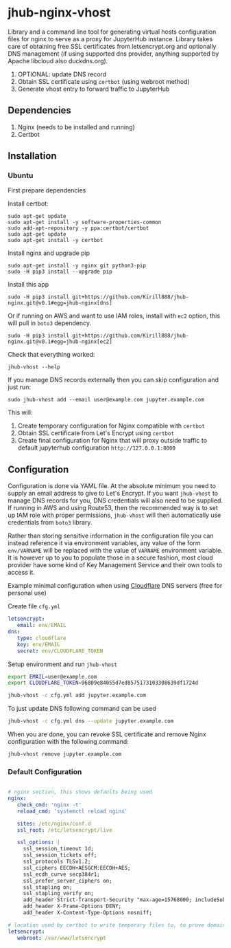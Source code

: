 # jhub-nginx-vhost

Library and a command line tool for generating virtual hosts configuration files for nginx to serve as a proxy for JupyterHub instance. Library takes care of obtaining free SSL certificates from letsencrypt.org and optionally DNS management (if using supported dns provider, anything supported by Apache libcloud also duckdns.org).

1. OPTIONAL: update DNS record
2. Obtain SSL certificate using `certbot` (using webroot method)
3. Generate vhost entry to forward traffic to JupyterHub

## Dependencies

1. Nginx (needs to be installed and running)
2. Certbot


## Installation

### Ubuntu

First prepare dependencies

Install certbot:

```
sudo apt-get update
sudo apt-get install -y software-properties-common
sudo add-apt-repository -y ppa:certbot/certbot
sudo apt-get update
sudo apt-get install -y certbot

```

Install nginx and upgrade pip

```
sudo apt-get install -y nginx git python3-pip
sudo -H pip3 install --upgrade pip
```

Install this app

```
sudo -H pip3 install git+https://github.com/Kirill888/jhub-nginx.git@v0.1#egg=jhub-nginx[dns]
```

Or if running on AWS and want to use IAM roles, install with `ec2` option, this will pull in `boto3` dependency.

```
sudo -H pip3 install git+https://github.com/Kirill888/jhub-nginx.git@v0.1#egg=jhub-nginx[ec2]
```

Check that everything worked:

```
jhub-vhost --help
```

If you manage DNS records externally then you can skip configuration and just run:

```
sudo jhub-vhost add --email user@example.com jupyter.example.com
```

This will:

1. Create temporary configuration for Nginx compatible with `certbot`
2. Obtain SSL certificate from Let's Encrypt using `certbot`
3. Create final configuration for Nginx that will proxy outside traffic to default jupyterhub configuration `http://127.0.0.1:8000`

## Configuration

Configuration is done via YAML file. At the absolute minimum you need to supply
an email address to give to Let's Encrypt. If you want `jhub-vhost` to manage
DNS records for you, DNS credentials will also need to be supplied. If
running in AWS and using Route53, then the recommended way is to set up IAM role
with proper permissions, `jhub-vhost` will then automatically use credentials
from `boto3` library.

Rather than storing sensitive information in the configuration file you can
instead reference it via environment variables, any value of the form
`env/VARNAME` will be replaced with the value of `VARNAME` environment variable.
It is however up to you to populate those in a secure fashion, most cloud
provider have some kind of Key Management Service and their own tools to access
it.

Example minimal configuration when using [Cloudflare](https://www.cloudflare.com) 
DNS servers (free for personal use)

Create file `cfg.yml`

```yaml
letsencrypt:
   email: env/EMAIL
dns:
   type: cloudflare
   key: env/EMAIL
   secret: env/CLOUDFLARE_TOKEN
```

Setup environment and run `jhub-vhost`

```bash
export EMAIL=user@example.com
export CLOUDFLARE_TOKEN=96809e84055d7ed8575173103308639df1724d

jhub-vhost -c cfg.yml add jupyter.example.com
```

To just update DNS following command can be used

```bash
jhub-vhost -c cfg.yml dns --update jupyter.example.com
```

When you are done, you can revoke SSL certificate and remove Nginx configuration
with the following command:

```bash
jhub-vhost remove jupyter.example.com
```

### Default Configuration

```yaml

# nginx section, this shows defaults being used
nginx:
   check_cmd: 'nginx -t'
   reload_cmd: 'systemctl reload nginx'

   sites: /etc/nginx/conf.d
   ssl_root: /etc/letsencrypt/live

   ssl_options: |
     ssl_session_timeout 1d;
     ssl_session_tickets off;
     ssl_protocols TLSv1.2;
     ssl_ciphers EECDH+AESGCM:EECDH+AES;
     ssl_ecdh_curve secp384r1;
     ssl_prefer_server_ciphers on;
     ssl_stapling on;
     ssl_stapling_verify on;
     add_header Strict-Transport-Security "max-age=15768000; includeSubdomains; preload";
     add_header X-Frame-Options DENY;
     add_header X-Content-Type-Options nosniff;

# location used by certbot to write temporary files to, to prove domain name ownership
letsencrypt:
   webroot: /var/www/letsencrypt
```

